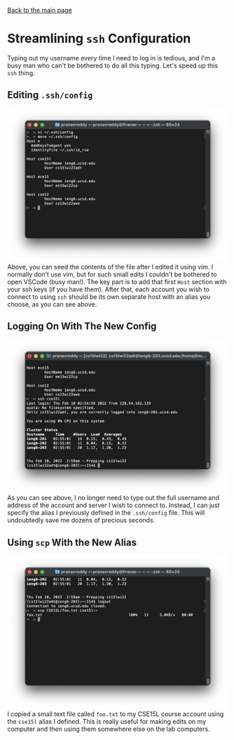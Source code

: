 [Back to the main page](index.md)

# Streamlining `ssh` Configuration
Typing out my username every time I need to log in is tedious, and I'm a busy man who can't be bothered to do all this typing. Let's speed up this `ssh` thing.

## Editing `.ssh/config`

![ssh config](images/SSH-config.png)
Above, you can seed the contents of the file after I edited it using vim. I normally don't use vim, but for such small edits I couldn't be bothered to open VSCode (busy man!). The key part is to add that first `Host` section with your ssh keys (if you have them). After that, each account you wish to connect to using `ssh` should be its own separate host with an alias you choose, as you can see above.

## Logging On With The New Config
![logging on](images/loggin-on.png)
As you can see above, I no longer need to type out the full username and address of the account and server I wish to connect to. Instead, I can just specify the alias I previously defined in the `.ssh/config` file. This will undoubtedly save me dozens of precious seconds.

## Using `scp` With the New Alias
![logging on](images/copying-stuff.png)
I copied a small text file called `foo.txt` to my CSE15L course account using the `cse15l` alias I defined. This is really useful for making edits on my computer and then using them somewhere else on the lab computers.